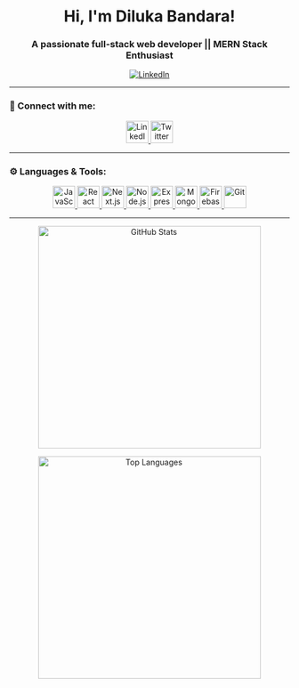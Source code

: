  
 
 <h1 align="center"> Hi, I'm Diluka Bandara! </h1>  
<h3 align="center"> A passionate full-stack web developer || MERN Stack Enthusiast </h3>  

<p align="center">
  <a href="https://linkedin.com/in/diluka-bandara" target="_blank">
    <img src="https://img.shields.io/badge/LinkedIn-Diluka%20Bandara-blue?style=for-the-badge&logo=linkedin" alt="LinkedIn" />
  </a>
</p>

---

### 🔗 Connect with me:
<p align="center">
  <a href="https://linkedin.com/in/diluka-bandara" target="_blank">
    <img src="https://img.icons8.com/color/48/000000/linkedin.png" alt="LinkedIn" width="40" height="40" />
  </a>
  <a href="https://twitter.com/" target="_blank">
    <img src="https://img.icons8.com/color/48/000000/twitter--v1.png" alt="Twitter" width="40" height="40" />
  </a>
</p>

---

### ⚙️ Languages & Tools:
<p align="center">
  <a href="https://developer.mozilla.org/en-US/docs/Web/JavaScript" target="_blank">
    <img src="https://img.icons8.com/color/48/000000/javascript--v1.png" alt="JavaScript" width="40" height="40" />
  </a>
  <a href="https://reactjs.org/" target="_blank">
    <img src="https://img.icons8.com/color/48/000000/react-native.png" alt="React" width="40" height="40" />
  </a>
  <a href="https://nextjs.org/" target="_blank">
    <img src="https://img.icons8.com/color/48/000000/nextjs.png" alt="Next.js" width="40" height="40" />
  </a>
  <a href="https://nodejs.org" target="_blank">
    <img src="https://img.icons8.com/color/48/000000/nodejs.png" alt="Node.js" width="40" height="40" />
  </a>
  <a href="https://expressjs.com" target="_blank">
    <img src="https://img.icons8.com/color/48/000000/express.png" alt="Express.js" width="40" height="40" />
  </a>
  <a href="https://mongodb.com" target="_blank">
    <img src="https://img.icons8.com/color/48/000000/mongodb.png" alt="MongoDB" width="40" height="40" />
  </a>
  <a href="https://firebase.google.com/" target="_blank">
    <img src="https://img.icons8.com/color/48/000000/firebase.png" alt="Firebase" width="40" height="40" />
  </a>
  <a href="https://git-scm.com/" target="_blank">
    <img src="https://img.icons8.com/color/48/000000/git.png" alt="Git" width="40" height="40" />
  </a>
</p>

---
<p align="center"> <a href="https://github.com/dilukab"> <img src="https://github-readme-stats.vercel.app/api?username=dilukab&count_private=true&show_icons=true&hide_title=true&hide=prs,issues&theme=radical&line_height=24" alt="GitHub Stats" width="400"/> </a> </p> <p align="center"> <a href="https://github.com/dilukab"> <img src="https://github-readme-stats.vercel.app/api/top-langs?username=dilukab&show_icons=true&locale=en&layout=compact&theme=radical&hide_title=true" alt="Top Languages" width="400"/> </a> </p>

